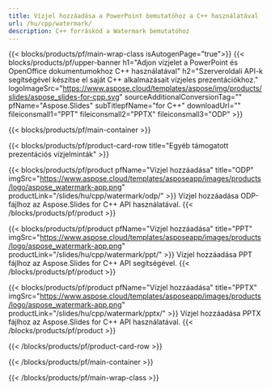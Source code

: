 ```yaml
---
title: Vízjel hozzáadása a PowerPoint bemutatóhoz a C++ használatával
url: /hu/cpp/watermark/
description: C++ forráskód a Watermark bemutatóhoz
---
```


{{< blocks/products/pf/main-wrap-class isAutogenPage="true">}}
{{< blocks/products/pf/upper-banner h1="Adjon vízjelet a PowerPoint és OpenOffice dokumentumokhoz C++ használatával" h2="Szerveroldali API-k segítségével készítse el saját C++ alkalmazásait vízjeles prezentációkhoz." logoImageSrc="https://www.aspose.cloud/templates/aspose/img/products/slides/aspose_slides-for-cpp.svg" sourceAdditionalConversionTag="" pfName="Aspose.Slides" subTitlepfName="for C++" downloadUrl="" fileiconsmall1="PPT" fileiconsmall2="PPTX" fileiconsmall3="ODP" >}}

{{< blocks/products/pf/main-container >}}

{{< blocks/products/pf/product-card-row title="Egyéb támogatott prezentációs vízjelminták" >}}

{{< blocks/products/pf/product pfName="Vízjel hozzáadása" title="ODP" imgSrc="https://www.aspose.cloud/templates/asposeapp/images/products/logo/aspose_watermark-app.png" productLink="/slides/hu/cpp/watermark/odp/" >}}
Vízjel hozzáadása ODP-fájlhoz az Aspose.Slides for C++ API használatával.
{{< /blocks/products/pf/product >}}

{{< blocks/products/pf/product pfName="Vízjel hozzáadása" title="PPT" imgSrc="https://www.aspose.cloud/templates/asposeapp/images/products/logo/aspose_watermark-app.png" productLink="/slides/hu/cpp/watermark/ppt/" >}}
Vízjel hozzáadása PPT fájlhoz az Aspose.Slides for C++ API segítségével.
{{< /blocks/products/pf/product >}}

{{< blocks/products/pf/product pfName="Vízjel hozzáadása" title="PPTX" imgSrc="https://www.aspose.cloud/templates/asposeapp/images/products/logo/aspose_watermark-app.png" productLink="/slides/hu/cpp/watermark/pptx/" >}}
Vízjel hozzáadása PPTX fájlhoz az Aspose.Slides for C++ API használatával.
{{< /blocks/products/pf/product >}}



{{< /blocks/products/pf/product-card-row >}}

{{< /blocks/products/pf/main-container >}}
    
{{< /blocks/products/pf/main-wrap-class >}}
